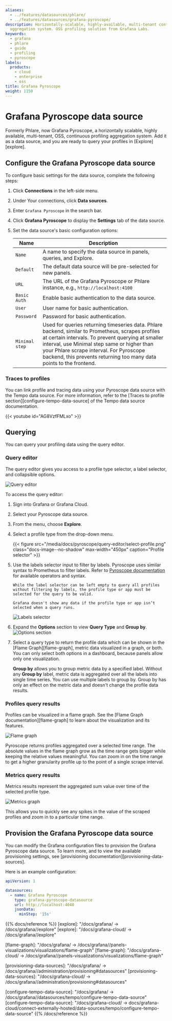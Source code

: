 ```yaml
---
aliases:
  - ../features/datasources/phlare/
  - ../features/datasources/grafana-pyroscope/
description: Horizontally-scalable, highly-available, multi-tenant continuous profiling
  aggregation system. OSS profiling solution from Grafana Labs.
keywords:
  - grafana
  - phlare
  - guide
  - profiling
  - pyroscope
labels:
  products:
    - cloud
    - enterprise
    - oss
title: Grafana Pyroscope
weight: 1150
---
```


# Grafana Pyroscope data source

Formerly Phlare, now Grafana Pyroscope, a horizontally scalable, highly available, multi-tenant, OSS, continuous profiling aggregation system. Add it as a data source, and you are ready to query your profiles in [Explore][explore].

## Configure the Grafana Pyroscope data source

To configure basic settings for the data source, complete the following steps:

1. Click **Connections** in the left-side menu.
1. Under Your connections, click **Data sources**.
1. Enter `Grafana Pyroscope` in the search bar.
1. Click **Grafana Pyroscope** to display the **Settings** tab of the data source.

1. Set the data source's basic configuration options:

   | Name           | Description                                                                                                                                                                                                                                                                                                               |
   | -------------- | ------------------------------------------------------------------------------------------------------------------------------------------------------------------------------------------------------------------------------------------------------------------------------------------------------------------------- |
   | `Name`         | A name to specify the data source in panels, queries, and Explore.                                                                                                                                                                                                                                                        |
   | `Default`      | The default data source will be pre-selected for new panels.                                                                                                                                                                                                                                                              |
   | `URL`          | The URL of the Grafana Pyroscope or Phlare instance, e.g., `http://localhost:4100`                                                                                                                                                                                                                                        |
   | `Basic Auth`   | Enable basic authentication to the data source.                                                                                                                                                                                                                                                                           |
   | `User`         | User name for basic authentication.                                                                                                                                                                                                                                                                                       |
   | `Password`     | Password for basic authentication.                                                                                                                                                                                                                                                                                        |
   | `Minimal step` | Used for queries returning timeseries data. Phlare backend, similar to Prometheus, scrapes profiles at certain intervals. To prevent querying at smaller interval, use Minimal step same or higher than your Phlare scrape interval. For Pyroscope backend, this prevents returning too many data points to the frontend. |

### Traces to profiles

You can link profile and tracing data using your Pyroscope data source with the Tempo data source.
For more information, refer to the [Traces to profile section][configure-tempo-data-source] of the Tempo data source documentation.

{{< youtube id="AG8VzfFMLxo" >}}

## Querying

You can query your profiling data using the query editor.

### Query editor

The query editor gives you access to a profile type selector, a label selector, and collapsible options.

![Query editor](/media/docs/pyroscope/query-editor/query-editor.png 'Query editor')

To access the query editor:

1.  Sign into Grafana or Grafana Cloud.
1.  Select your Pyroscope data source.
1.  From the menu, choose **Explore**.

1.  Select a profile type from the drop-down menu.

    {{< figure src="/media/docs/pyroscope/query-editor/select-profile.png" class="docs-image--no-shadow" max-width="450px" caption="Profile selector" >}}

1.  Use the labels selector input to filter by labels. Pyroscope uses similar syntax to Prometheus to filter labels.
    Refer to [Pyroscope documentation](https://grafana.com/docs/pyroscope/latest/) for available operators and syntax.

        While the label selector can be left empty to query all profiles without filtering by labels, the profile type or app must be selected for the query to be valid.

        Grafana doesn't show any data if the profile type or app isn’t selected when a query runs.

    ![Labels selector](/media/docs/pyroscope/query-editor/labels-selector.png 'Labels selector')

1.  Expand the **Options** section to view **Query Type** and **Group by**.
    ![Options section](/media/docs/pyroscope/query-editor/options-section.png 'Options section')

1.  Select a query type to return the profile data which can be shown in the [Flame Graph][flame-graph], metric data visualized in a graph, or both. You can only select both options in a dashboard, because panels allow only one visualization.

    **Group by** allows you to group metric data by a specified label. Without any **Group by** label, metric data is aggregated over all the labels into single time series. You can use multiple labels to group by. Group by has only an effect on the metric data and doesn't change the profile data results.

### Profiles query results

Profiles can be visualized in a flame graph. See the [Flame Graph documentation][flame-graph] to learn about the visualization and its features.

![Flame graph](/media/docs/pyroscope/query-editor/flame-graph.png 'Flame graph')

Pyroscope returns profiles aggregated over a selected time range.
The absolute values in the flame graph grow as the time range gets bigger while keeping the relative values meaningful.
You can zoom in on the time range to get a higher granularity profile up to the point of a single scrape interval.

### Metrics query results

Metrics results represent the aggregated sum value over time of the selected profile type.

![Metrics graph](/media/docs/pyroscope/query-editor/metric-graph.png 'Metrics graph')

This allows you to quickly see any spikes in the value of the scraped profiles and zoom in to a particular time range.

## Provision the Grafana Pyroscope data source

You can modify the Grafana configuration files to provision the Grafana Pyroscope data source. To learn more, and to view the available provisioning settings, see [provisioning documentation][provisioning-data-sources].

Here is an example configuration:

```yaml
apiVersion: 1

datasources:
  - name: Grafana Pyroscope
    type: grafana-pyroscope-datasource
    url: http://localhost:4040
    jsonData:
      minStep: '15s'
```

{{% docs/reference %}}
[explore]: "/docs/grafana/ -> /docs/grafana/<GRAFANA VERSION>/explore"
[explore]: "/docs/grafana-cloud/ -> /docs/grafana/<GRAFANA VERSION>/explore"

[flame-graph]: "/docs/grafana/ -> /docs/grafana/<GRAFANA VERSION>/panels-visualizations/visualizations/flame-graph"
[flame-graph]: "/docs/grafana-cloud/ -> /docs/grafana/<GRAFANA VERSION>/panels-visualizations/visualizations/flame-graph"

[provisioning-data-sources]: "/docs/grafana/ -> /docs/grafana/<GRAFANA VERSION>/administration/provisioning#datasources"
[provisioning-data-sources]: "/docs/grafana-cloud/ -> /docs/grafana/<GRAFANA VERSION>/administration/provisioning#datasources"

[configure-tempo-data-source]: "/docs/grafana/ -> /docs/grafana/<GRAFANA VERSION>/datasources/tempo/configure-tempo-data-source"
[configure-tempo-data-source]: "/docs/grafana-cloud/ -> docs/grafana-cloud/connect-externally-hosted/data-sources/tempo/configure-tempo-data-source"
{{% /docs/reference %}}

